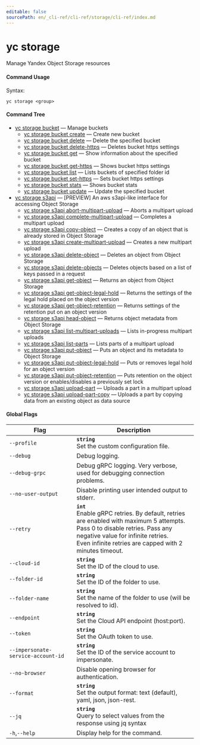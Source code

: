 ```yaml
---
editable: false
sourcePath: en/_cli-ref/cli-ref/storage/cli-ref/index.md
---
```


# yc storage

Manage Yandex Object Storage resources

#### Command Usage

Syntax: 

`yc storage <group>`

#### Command Tree

- [yc storage bucket](bucket/index.md) — Manage buckets
	- [yc storage bucket create](bucket/create.md) — Create new bucket
	- [yc storage bucket delete](bucket/delete.md) — Delete the specified bucket
	- [yc storage bucket delete-https](bucket/delete-https.md) — Deletes bucket https settings
	- [yc storage bucket get](bucket/get.md) — Show information about the specified bucket
	- [yc storage bucket get-https](bucket/get-https.md) — Shows bucket https settings
	- [yc storage bucket list](bucket/list.md) — Lists buckets of specified folder id
	- [yc storage bucket set-https](bucket/set-https.md) — Sets bucket https settings
	- [yc storage bucket stats](bucket/stats.md) — Shows bucket stats
	- [yc storage bucket update](bucket/update.md) — Update the specified bucket
- [yc storage s3api](s3api/index.md) — [PREVIEW] An aws s3api-like interface for accessing Object Storage
	- [yc storage s3api abort-multipart-upload](s3api/abort-multipart-upload.md) — Aborts a multipart upload
	- [yc storage s3api complete-multipart-upload](s3api/complete-multipart-upload.md) — Completes a multipart upload
	- [yc storage s3api copy-object](s3api/copy-object.md) — Creates a copy of an object that is already stored in Object Storage
	- [yc storage s3api create-multipart-upload](s3api/create-multipart-upload.md) — Creates a new multipart upload
	- [yc storage s3api delete-object](s3api/delete-object.md) — Deletes an object from Object Storage
	- [yc storage s3api delete-objects](s3api/delete-objects.md) — Deletes objects based on a list of keys passed in a request
	- [yc storage s3api get-object](s3api/get-object.md) — Returns an object from Object Storage
	- [yc storage s3api get-object-legal-hold](s3api/get-object-legal-hold.md) — Returns the settings of the legal hold placed on the object version
	- [yc storage s3api get-object-retention](s3api/get-object-retention.md) — Returns settings of the retention put on an object version
	- [yc storage s3api head-object](s3api/head-object.md) — Returns object metadata from Object Storage
	- [yc storage s3api list-multipart-uploads](s3api/list-multipart-uploads.md) — Lists in-progress multipart uploads
	- [yc storage s3api list-parts](s3api/list-parts.md) — Lists parts of a multipart upload
	- [yc storage s3api put-object](s3api/put-object.md) — Puts an object and its metadata to Object Storage
	- [yc storage s3api put-object-legal-hold](s3api/put-object-legal-hold.md) — Puts or removes legal hold for an object version
	- [yc storage s3api put-object-retention](s3api/put-object-retention.md) — Puts retention on the object version or enables/disables a previously set lock
	- [yc storage s3api upload-part](s3api/upload-part.md) — Uploads a part in a multipart upload
	- [yc storage s3api upload-part-copy](s3api/upload-part-copy.md) — Uploads a part by copying data from an existing object as data source

#### Global Flags

| Flag | Description |
|----|----|
|`--profile`|<b>`string`</b><br/>Set the custom configuration file.|
|`--debug`|Debug logging.|
|`--debug-grpc`|Debug gRPC logging. Very verbose, used for debugging connection problems.|
|`--no-user-output`|Disable printing user intended output to stderr.|
|`--retry`|<b>`int`</b><br/>Enable gRPC retries. By default, retries are enabled with maximum 5 attempts.<br/>Pass 0 to disable retries. Pass any negative value for infinite retries.<br/>Even infinite retries are capped with 2 minutes timeout.|
|`--cloud-id`|<b>`string`</b><br/>Set the ID of the cloud to use.|
|`--folder-id`|<b>`string`</b><br/>Set the ID of the folder to use.|
|`--folder-name`|<b>`string`</b><br/>Set the name of the folder to use (will be resolved to id).|
|`--endpoint`|<b>`string`</b><br/>Set the Cloud API endpoint (host:port).|
|`--token`|<b>`string`</b><br/>Set the OAuth token to use.|
|`--impersonate-service-account-id`|<b>`string`</b><br/>Set the ID of the service account to impersonate.|
|`--no-browser`|Disable opening browser for authentication.|
|`--format`|<b>`string`</b><br/>Set the output format: text (default), yaml, json, json-rest.|
|`--jq`|<b>`string`</b><br/>Query to select values from the response using jq syntax|
|`-h`,`--help`|Display help for the command.|
